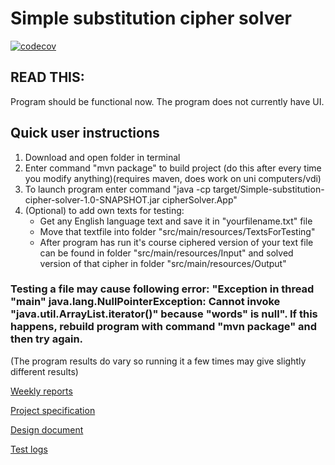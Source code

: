 # Simple substitution cipher solver

[![codecov](https://codecov.io/gh/Jhy9/Simple-substitution-cipher-solver/graph/badge.svg?token=QXV5FMENMK)](https://codecov.io/gh/Jhy9/Simple-substitution-cipher-solver)

## READ THIS:

Program should be functional now. The program does not currently have UI.

## Quick user instructions
1. Download and open folder in terminal
2. Enter command "mvn package" to build project (do this after every time you modify anything)(requires maven, does work on uni computers/vdi)
3. To launch program enter command "java -cp target/Simple-substitution-cipher-solver-1.0-SNAPSHOT.jar cipherSolver.App"
4. (Optional) to add own texts for testing:
   - Get any English language text and save it in "yourfilename.txt" file
   - Move that textfile into folder "src/main/resources/TextsForTesting"
   - After program has run it's course ciphered version of your text file can be found in folder "src/main/resources/Input" and
     solved version of that cipher in folder "src/main/resources/Output"
     
### Testing a file may cause following error: "Exception in thread "main" java.lang.NullPointerException: Cannot invoke "java.util.ArrayList.iterator()" because "words" is null". If this happens, rebuild program with command "mvn package" and then try again.


(The program results do vary so running it a few times may give slightly different results)


[Weekly reports](Documentation/Weekly-reports)

[Project specification](Documentation/Project-specification.md)

[Design document](Documentation/Design-document.md)

[Test logs](Documentation/Test-Logs.md)
